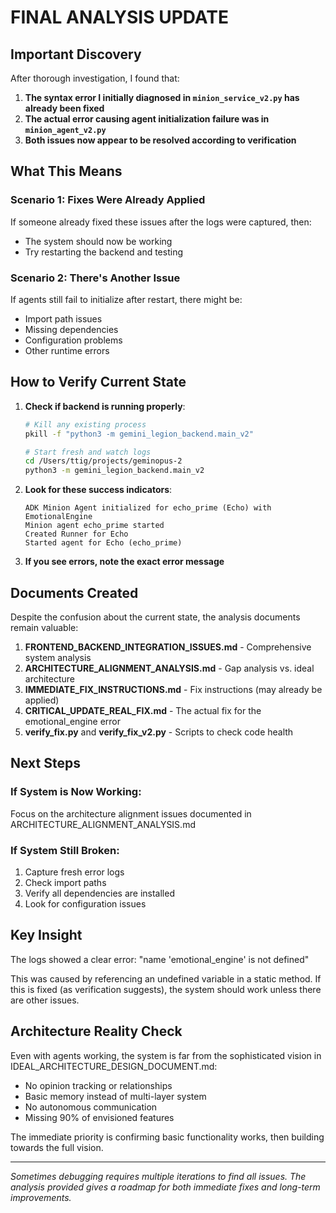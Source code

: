 # FINAL ANALYSIS UPDATE

## Important Discovery

After thorough investigation, I found that:

1. **The syntax error I initially diagnosed in `minion_service_v2.py` has already been fixed**
2. **The actual error causing agent initialization failure was in `minion_agent_v2.py`**
3. **Both issues now appear to be resolved according to verification**

## What This Means

### Scenario 1: Fixes Were Already Applied
If someone already fixed these issues after the logs were captured, then:
- The system should now be working
- Try restarting the backend and testing

### Scenario 2: There's Another Issue
If agents still fail to initialize after restart, there might be:
- Import path issues
- Missing dependencies
- Configuration problems
- Other runtime errors

## How to Verify Current State

1. **Check if backend is running properly**:
   ```bash
   # Kill any existing process
   pkill -f "python3 -m gemini_legion_backend.main_v2"
   
   # Start fresh and watch logs
   cd /Users/ttig/projects/geminopus-2
   python3 -m gemini_legion_backend.main_v2
   ```

2. **Look for these success indicators**:
   ```
   ADK Minion Agent initialized for echo_prime (Echo) with EmotionalEngine
   Minion agent echo_prime started
   Created Runner for Echo
   Started agent for Echo (echo_prime)
   ```

3. **If you see errors, note the exact error message**

## Documents Created

Despite the confusion about the current state, the analysis documents remain valuable:

1. **FRONTEND_BACKEND_INTEGRATION_ISSUES.md** - Comprehensive system analysis
2. **ARCHITECTURE_ALIGNMENT_ANALYSIS.md** - Gap analysis vs. ideal architecture
3. **IMMEDIATE_FIX_INSTRUCTIONS.md** - Fix instructions (may already be applied)
4. **CRITICAL_UPDATE_REAL_FIX.md** - The actual fix for the emotional_engine error
5. **verify_fix.py** and **verify_fix_v2.py** - Scripts to check code health

## Next Steps

### If System is Now Working:
Focus on the architecture alignment issues documented in ARCHITECTURE_ALIGNMENT_ANALYSIS.md

### If System Still Broken:
1. Capture fresh error logs
2. Check import paths
3. Verify all dependencies are installed
4. Look for configuration issues

## Key Insight

The logs showed a clear error: "name 'emotional_engine' is not defined"

This was caused by referencing an undefined variable in a static method. If this is fixed (as verification suggests), the system should work unless there are other issues.

## Architecture Reality Check

Even with agents working, the system is far from the sophisticated vision in IDEAL_ARCHITECTURE_DESIGN_DOCUMENT.md:
- No opinion tracking or relationships
- Basic memory instead of multi-layer system
- No autonomous communication
- Missing 90% of envisioned features

The immediate priority is confirming basic functionality works, then building towards the full vision.

---

*Sometimes debugging requires multiple iterations to find all issues. The analysis provided gives a roadmap for both immediate fixes and long-term improvements.*